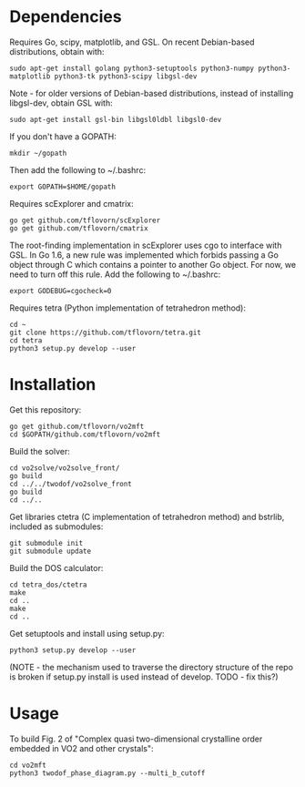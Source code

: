 # Dependencies

Requires Go, scipy, matplotlib, and GSL. On recent Debian-based distributions, obtain with:

    sudo apt-get install golang python3-setuptools python3-numpy python3-matplotlib python3-tk python3-scipy libgsl-dev

Note - for older versions of Debian-based distributions, instead of installing libgsl-dev, obtain GSL with:

    sudo apt-get install gsl-bin libgsl0ldbl libgsl0-dev

If you don't have a GOPATH:

    mkdir ~/gopath

Then add the following to ~/.bashrc:

    export GOPATH=$HOME/gopath

Requires scExplorer and cmatrix:

    go get github.com/tflovorn/scExplorer
    go get github.com/tflovorn/cmatrix

The root-finding implementation in scExplorer uses cgo to interface with GSL.
In Go 1.6, a new rule was implemented which forbids passing a Go object
through C which contains a pointer to another Go object.
For now, we need to turn off this rule.
Add the following to ~/.bashrc:

    export GODEBUG=cgocheck=0

Requires tetra (Python implementation of tetrahedron method):

    cd ~
    git clone https://github.com/tflovorn/tetra.git
    cd tetra
    python3 setup.py develop --user

# Installation

Get this repository:

    go get github.com/tflovorn/vo2mft
    cd $GOPATH/github.com/tflovorn/vo2mft

Build the solver:

    cd vo2solve/vo2solve_front/
    go build
    cd ../../twodof/vo2solve_front
    go build
    cd ../..

Get libraries ctetra (C implementation of tetrahedron method) and bstrlib, included as submodules:

    git submodule init
    git submodule update

Build the DOS calculator:

    cd tetra_dos/ctetra
    make
    cd ..
    make
    cd ..

Get setuptools and install using setup.py:

    python3 setup.py develop --user

(NOTE - the mechanism used to traverse the directory structure of the repo is broken
if setup.py install is used instead of develop. TODO - fix this?)

# Usage

To build Fig. 2 of "Complex quasi two-dimensional crystalline order embedded in VO2 and other crystals":

    cd vo2mft
    python3 twodof_phase_diagram.py --multi_b_cutoff

